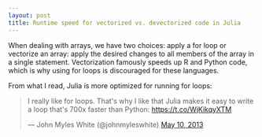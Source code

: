 ```yaml
---
layout: post
title: Runtime speed for vectorized vs. devectorized code in Julia
---
```


When dealing with arrays, we have two choices: apply a for loop or vectorize an array: apply the desired changes to all members of the array in a single statement. Vectorization famously speeds up R and Python code, which is why using for loops is discouraged for these languages.

From what I read, Julia is more optimized for running for loops:

<blockquote class="twitter-tweet" lang="en"><p>I really like for loops. That&#39;s why I like that Julia makes it easy to write a loop that&#39;s 700x faster than Python: <a href="https://t.co/WjKikqyXTM">https://t.co/WjKikqyXTM</a></p>&mdash; John Myles White (@johnmyleswhite) <a href="https://twitter.com/johnmyleswhite/status/332920041626554369">May 10, 2013</a></blockquote>
<script async src="//platform.twitter.com/widgets.js" charset="utf-8"></script>

